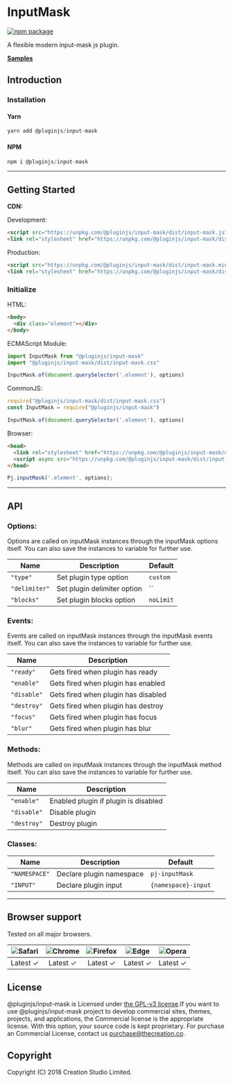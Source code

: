 # InputMask
[![npm package](https://img.shields.io/npm/v/@pluginjs/input-mask.svg)](https://www.npmjs.com/package/@pluginjs/input-mask)

A flexible modern input-mask js plugin.

**[Samples](https://codesandbox.io/s/github/pluginjs/plugin.js/tree/master/modules/inputMask/samples)**

## Introduction
### Installation

#### Yarn
```javascript
yarn add @pluginjs/input-mask
```
#### NPM
```javascript
npm i @pluginjs/input-mask
```
---

## Getting Started

**CDN:**

Development:
```html
<script src="https://unpkg.com/@pluginjs/input-mask/dist/input-mask.js"></script>
<link rel="stylesheet" href="https://unpkg.com/@pluginjs/input-mask/dist/input-mask.css">
```
Production:
```html
<script src="https://unpkg.com/@pluginjs/input-mask/dist/input-mask.min.js"></script>
<link rel="stylesheet" href="https://unpkg.com/@pluginjs/input-mask/dist/input-mask.min.css">
```

### Initialize
HTML:
```html
<body>
  <div class="element"></div>
</body>
```
ECMAScript Module:
```javascript
import InputMask from "@pluginjs/input-mask"
import "@pluginjs/input-mask/dist/input-mask.css"

InputMask.of(document.querySelector('.element'), options)
```
CommonJS:
```javascript
require("@pluginjs/input-mask/dist/input-mask.css")
const InputMask = require("@pluginjs/input-mask")

InputMask.of(document.querySelector('.element'), options)
```
Browser:
```html
<head>
  <link rel="stylesheet" href="https://unpkg.com/@pluginjs/input-mask/dist/input-mask.css">
  <script async src="https://unpkg.com/@pluginjs/input-mask/dist/input-mask.js"></script>
</head>
```
```javascript
Pj.inputMask('.element', options);
```
---
## API

### Options:
Options are called on inputMask instances through the inputMask options itself.
You can also save the instances to variable for further use.

Name | Description | Default
-----|--------------|-----
`"type"` | Set plugin type option | `custom`
`"delimiter"` | Set plugin delimiter option | ``
`"blocks"` | Set plugin blocks option | `noLimit`

### Events:
Events are called on inputMask instances through the inputMask events itself.
You can also save the instances to variable for further use.

Name | Description
-----|-----
`"ready"` | Gets fired when plugin has ready
`"enable"` | Gets fired when plugin has enabled
`"disable"` | Gets fired when plugin has disabled
`"destroy"` | Gets fired when plugin has destroy
`"focus"` | Gets fired when plugin has focus
`"blur"` | Gets fired when plugin has blur


### Methods:
Methods are called on inputMask instances through the inputMask method itself.
You can also save the instances to variable for further use.

Name | Description
-----|-----
`"enable"` | Enabled plugin if plugin is disabled
`"disable"` | Disable plugin
`"destroy"` | Destroy plugin


### Classes:
Name | Description | Default
-----|------|------
`"NAMESPACE"` | Declare plugin namespace | `pj-inputMask`
`"INPUT"` | Declare plugin input | `{namespace}-input`



---

## Browser support

Tested on all major browsers.

| <img src="https://raw.githubusercontent.com/alrra/browser-logos/master/src/safari/safari_32x32.png" alt="Safari"> | <img src="https://raw.githubusercontent.com/alrra/browser-logos/master/src/chrome/chrome_32x32.png" alt="Chrome"> | <img src="https://raw.githubusercontent.com/alrra/browser-logos/master/src/firefox/firefox_32x32.png" alt="Firefox"> | <img src="https://raw.githubusercontent.com/alrra/browser-logos/master/src/edge/edge_32x32.png" alt="Edge"> | <img src="https://raw.githubusercontent.com/alrra/browser-logos/master/src/opera/opera_32x32.png" alt="Opera"> |
|:--:|:--:|:--:|:--:|:--:|
| Latest ✓ | Latest ✓ | Latest ✓ | Latest ✓ | Latest ✓ |

## License
@pluginjs/input-mask is Licensed under [the GPL-v3 license](LICENSE).If you want to use @pluginjs/input-mask project to develop commercial sites, themes, projects, and applications, the Commercial license is the appropriate license. With this option, your source code is kept proprietary. For purchase an Commercial License, contact us purchase@thecreation.co.

## Copyright
Copyright (C) 2018 Creation Studio Limited.